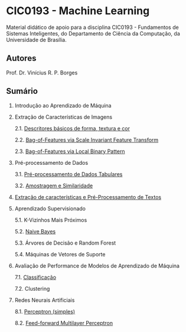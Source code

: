 # CIC0193 - Machine Learning

Material didático de apoio para a disciplina CIC0193 - Fundamentos de Sistemas Inteligentes, do Departamento de Ciência da Computação, da Universidade de Brasília.

## Autores

Prof. Dr. Vinícius R. P. Borges

## Sumário

1. Introdução ao Aprendizado de Máquina
2. Extração de Características de Imagens
   
      2.1. [Descritores básicos de forma, textura e cor](cap2_1_feature_extraction_text.ipynb)
      
      2.2. [Bag-of-Features via Scale Invariant Feature Transform](cap2_2_feature_extraction_sift.ipynb)
      
      2.3. [Bag-of-Features via Local Binary Pattern](cap2_3_feature_extraction_lbp.ipynb)
3. Pré-processamento de Dados

      3.1. [Pré-processamento de Dados Tabulares](cap3_1_preprocessamento_dados.ipynb)
      
      3.2. [Amostragem e Similaridade](cap3_2_amostragem_similaridade.ipynb)

4. [Extração de características e Pré-Processamento de Textos](cap4_text_processing.ipynb)


5. Aprendizado Supervisionado

      5.1. K-Vizinhos Mais Próximos
      
      5.2. [Naive Bayes](cap5_2_naive_bayes.ipynb) 
      
      5.3. Árvores de Decisão e Random Forest
      
      5.4. Máquinas de Vetores de Suporte

7. Avaliação de Performance de Modelos de Aprendizado de Máquina

      7.1. [Classificação](cap7_1_avaliacao_performance_classificacao.ipynb)

      7.2. Clustering

8. Redes Neurais Artificiais

      8.1. [Perceptron (simples)](cap8_1_perceptron.ipynb)
      
      8.2. [Feed-forward Multilayer Perceptron](cap8_2_multilayerperceptron.ipynb)
